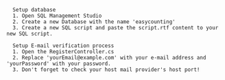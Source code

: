 
      Setup database 
      1. Open SQL Management Studio
      2. Create a new Database with the name 'easycounting'
      3. Create a new SQL script and paste the script.rtf content to your new SQL script.

      Setup E-mail verification process
      1. Open the RegisterController.cs 
      2. Replace 'yourEmail@example.com' with your e-mail address and 'yourPassword' with your password.
      3. Don't forget to check your host mail provider's host port!
